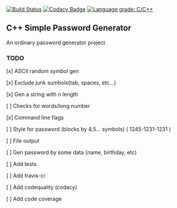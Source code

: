 [![Build Status](https://travis-ci.org/htmlgod/pass_gen.svg?branch=master)](https://travis-ci.org/htmlgod/pass_gen)
[![Codacy Badge](https://api.codacy.com/project/badge/Grade/45a4e84e9ff04ee18e1e155f96b7d6a4)](https://www.codacy.com/manual/htmlgod/pass_gen?utm_source=github.com&amp;utm_medium=referral&amp;utm_content=htmlgod/pass_gen&amp;utm_campaign=Badge_Grade)
[![Language grade: C/C++](https://img.shields.io/lgtm/grade/cpp/g/htmlgod/pass_gen.svg?logo=lgtm&logoWidth=18)](https://lgtm.com/projects/g/htmlgod/pass_gen/context:cpp)
## C++ Simple Password Generator

An ordinary password generator project

### TODO

[x] ASCII random symbol gen

[x] Exclude junk sumbols(tab, spaces, etc...) 

[x] Gen a string with n length

[ ] Checks for words/long number 

[x] Command line flags

[ ] Style for password (blocks by 4,5... symbols) ( 1245-1231-1231 )

[ ] File output 

[ ] Gen password by some data (name, birthday, etc) 

[ ] Add tests

[ ] Add travis-ci

[ ] Add codequality (codacy)

[ ] Add code coverage
